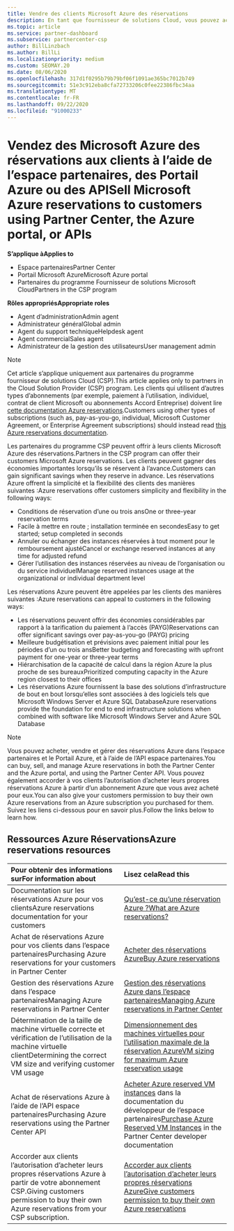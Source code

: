 ```yaml
---
title: Vendre des clients Microsoft Azure des réservations
description: En tant que fournisseur de solutions Cloud, vous pouvez acheter, vendre ou gérer des réservations Azure pour les clients. Utilisez l’espace partenaires, le Portail Azure ou l’API espace partenaires.
ms.topic: article
ms.service: partner-dashboard
ms.subservice: partnercenter-csp
author: BillLinzbach
ms.author: BillLi
ms.localizationpriority: medium
ms.custom: SEOMAY.20
ms.date: 08/06/2020
ms.openlocfilehash: 317d1f0295b79b79bf06f1091ae365bc7012b749
ms.sourcegitcommit: 51e3c912eba8cfa72733206c0fee22386fbc34aa
ms.translationtype: MT
ms.contentlocale: fr-FR
ms.lasthandoff: 09/22/2020
ms.locfileid: "91000233"
---
```

# <a name="sell-microsoft-azure-reservations-to-customers-using-partner-center-the-azure-portal-or-apis"></a><span data-ttu-id="0ef58-104">Vendez des Microsoft Azure des réservations aux clients à l’aide de l’espace partenaires, des Portail Azure ou des API</span><span class="sxs-lookup"><span data-stu-id="0ef58-104">Sell Microsoft Azure reservations to customers using Partner Center, the Azure portal, or APIs</span></span>

<span data-ttu-id="0ef58-105">**S’applique à**</span><span class="sxs-lookup"><span data-stu-id="0ef58-105">**Applies to**</span></span>

- <span data-ttu-id="0ef58-106">Espace partenaires</span><span class="sxs-lookup"><span data-stu-id="0ef58-106">Partner Center</span></span>
- <span data-ttu-id="0ef58-107">Portail Microsoft Azure</span><span class="sxs-lookup"><span data-stu-id="0ef58-107">Microsoft Azure portal</span></span>
- <span data-ttu-id="0ef58-108">Partenaires du programme Fournisseur de solutions Microsoft Cloud</span><span class="sxs-lookup"><span data-stu-id="0ef58-108">Partners in the CSP program</span></span>

<span data-ttu-id="0ef58-109">**Rôles appropriés**</span><span class="sxs-lookup"><span data-stu-id="0ef58-109">**Appropriate roles**</span></span>

- <span data-ttu-id="0ef58-110">Agent d’administration</span><span class="sxs-lookup"><span data-stu-id="0ef58-110">Admin agent</span></span>
- <span data-ttu-id="0ef58-111">Administrateur général</span><span class="sxs-lookup"><span data-stu-id="0ef58-111">Global admin</span></span>
- <span data-ttu-id="0ef58-112">Agent du support technique</span><span class="sxs-lookup"><span data-stu-id="0ef58-112">Helpdesk agent</span></span>
- <span data-ttu-id="0ef58-113">Agent commercial</span><span class="sxs-lookup"><span data-stu-id="0ef58-113">Sales agent</span></span>
- <span data-ttu-id="0ef58-114">Administrateur de la gestion des utilisateurs</span><span class="sxs-lookup"><span data-stu-id="0ef58-114">User management admin</span></span>

> [!NOTE]
> <span data-ttu-id="0ef58-115">Cet article s’applique uniquement aux partenaires du programme fournisseur de solutions Cloud (CSP).</span><span class="sxs-lookup"><span data-stu-id="0ef58-115">This article applies only to partners in the Cloud Solution Provider (CSP) program.</span></span> <span data-ttu-id="0ef58-116">Les clients qui utilisent d’autres types d’abonnements (par exemple, paiement à l’utilisation, individuel, contrat de client Microsoft ou abonnements Accord Entreprise) doivent lire [cette documentation Azure reservations](/azure/cost-management-billing/reservations).</span><span class="sxs-lookup"><span data-stu-id="0ef58-116">Customers using other types of subscriptions (such as, pay-as-you-go, individual, Microsoft Customer Agreement, or Enterprise Agreement subscriptions) should instead read [this Azure reservations documentation](/azure/cost-management-billing/reservations).</span></span>

<span data-ttu-id="0ef58-117">Les partenaires du programme CSP peuvent offrir à leurs clients Microsoft Azure des réservations.</span><span class="sxs-lookup"><span data-stu-id="0ef58-117">Partners in the CSP program can offer their customers Microsoft Azure reservations.</span></span> <span data-ttu-id="0ef58-118">Les clients peuvent gagner des économies importantes lorsqu’ils se réservent à l’avance.</span><span class="sxs-lookup"><span data-stu-id="0ef58-118">Customers can gain significant savings when they reserve in advance.</span></span> <span data-ttu-id="0ef58-119">Les réservations Azure offrent la simplicité et la flexibilité des clients des manières suivantes :</span><span class="sxs-lookup"><span data-stu-id="0ef58-119">Azure reservations offer customers simplicity and flexibility in the following ways:</span></span>

- <span data-ttu-id="0ef58-120">Conditions de réservation d’une ou trois ans</span><span class="sxs-lookup"><span data-stu-id="0ef58-120">One or three-year reservation terms</span></span>
- <span data-ttu-id="0ef58-121">Facile à mettre en route ; installation terminée en secondes</span><span class="sxs-lookup"><span data-stu-id="0ef58-121">Easy to get started; setup completed in seconds</span></span>
- <span data-ttu-id="0ef58-122">Annuler ou échanger des instances réservées à tout moment pour le remboursement ajusté</span><span class="sxs-lookup"><span data-stu-id="0ef58-122">Cancel or exchange reserved instances at any time for adjusted refund</span></span>
- <span data-ttu-id="0ef58-123">Gérer l’utilisation des instances réservées au niveau de l’organisation ou du service individuel</span><span class="sxs-lookup"><span data-stu-id="0ef58-123">Manage reserved instances usage at the organizational or individual department level</span></span>

<span data-ttu-id="0ef58-124">Les réservations Azure peuvent être appelées par les clients des manières suivantes :</span><span class="sxs-lookup"><span data-stu-id="0ef58-124">Azure reservations can appeal to customers in the following ways:</span></span>

- <span data-ttu-id="0ef58-125">Les réservations peuvent offrir des économies considérables par rapport à la tarification du paiement à l’accès (PAYG)</span><span class="sxs-lookup"><span data-stu-id="0ef58-125">Reservations can offer significant savings over pay-as-you-go (PAYG) pricing</span></span>
- <span data-ttu-id="0ef58-126">Meilleure budgétisation et prévisions avec paiement initial pour les périodes d’un ou trois ans</span><span class="sxs-lookup"><span data-stu-id="0ef58-126">Better budgeting and forecasting with upfront payment for one-year or three-year terms</span></span>
- <span data-ttu-id="0ef58-127">Hiérarchisation de la capacité de calcul dans la région Azure la plus proche de ses bureaux</span><span class="sxs-lookup"><span data-stu-id="0ef58-127">Prioritized computing capacity in the Azure region closest to their offices</span></span>
- <span data-ttu-id="0ef58-128">Les réservations Azure fournissent la base des solutions d’infrastructure de bout en bout lorsqu’elles sont associées à des logiciels tels que Microsoft Windows Server et Azure SQL Database</span><span class="sxs-lookup"><span data-stu-id="0ef58-128">Azure reservations provide the foundation for end to end infrastructure solutions when combined with software like Microsoft Windows Server and Azure SQL Database</span></span>

>[!NOTE]
> <span data-ttu-id="0ef58-129">Vous pouvez acheter, vendre et gérer des réservations Azure dans l’espace partenaires et le Portail Azure, et à l’aide de l’API espace partenaires.</span><span class="sxs-lookup"><span data-stu-id="0ef58-129">You can buy, sell, and manage Azure reservations in both the Partner Center and the Azure portal, and using the Partner Center API.</span></span> <span data-ttu-id="0ef58-130">Vous pouvez également accorder à vos clients l’autorisation d’acheter leurs propres réservations Azure à partir d’un abonnement Azure que vous avez acheté pour eux.</span><span class="sxs-lookup"><span data-stu-id="0ef58-130">You can also give your customers permission to buy their own Azure reservations from an Azure subscription you purchased for them.</span></span> <span data-ttu-id="0ef58-131">Suivez les liens ci-dessous pour en savoir plus.</span><span class="sxs-lookup"><span data-stu-id="0ef58-131">Follow the links below to learn how.</span></span>

## <a name="azure-reservations-resources"></a><span data-ttu-id="0ef58-132">Ressources Azure Réservations</span><span class="sxs-lookup"><span data-stu-id="0ef58-132">Azure reservations resources</span></span>

|<span data-ttu-id="0ef58-133">**Pour obtenir des informations sur**</span><span class="sxs-lookup"><span data-stu-id="0ef58-133">**For information about**</span></span>   |<span data-ttu-id="0ef58-134">**Lisez cela**</span><span class="sxs-lookup"><span data-stu-id="0ef58-134">**Read this**</span></span>    |
|:-----------------------------|:-----------------|
| <span data-ttu-id="0ef58-135">Documentation sur les réservations Azure pour vos clients</span><span class="sxs-lookup"><span data-stu-id="0ef58-135">Azure reservations documentation for your customers</span></span> | [<span data-ttu-id="0ef58-136">Qu’est-ce qu’une réservation Azure ?</span><span class="sxs-lookup"><span data-stu-id="0ef58-136">What are Azure reservations?</span></span>](/azure/billing/billing-save-compute-costs-reservations)
|<span data-ttu-id="0ef58-137">Achat de réservations Azure pour vos clients dans l’espace partenaires</span><span class="sxs-lookup"><span data-stu-id="0ef58-137">Purchasing Azure reservations for your customers in Partner Center</span></span>   |[<span data-ttu-id="0ef58-138">Acheter des réservations Azure</span><span class="sxs-lookup"><span data-stu-id="0ef58-138">Buy Azure reservations</span></span>](azure-reservations-buying.md)
|<span data-ttu-id="0ef58-139">Gestion des réservations Azure dans l’espace partenaires</span><span class="sxs-lookup"><span data-stu-id="0ef58-139">Managing Azure reservations in Partner Center</span></span> | [<span data-ttu-id="0ef58-140">Gestion des réservations Azure dans l’espace partenaires</span><span class="sxs-lookup"><span data-stu-id="0ef58-140">Managing Azure reservations in Partner Center</span></span>](azure-reservations-manage.md)
|<span data-ttu-id="0ef58-141">Détermination de la taille de machine virtuelle correcte et vérification de l’utilisation de la machine virtuelle client</span><span class="sxs-lookup"><span data-stu-id="0ef58-141">Determining the correct VM size and verifying customer VM usage</span></span>   |[<span data-ttu-id="0ef58-142">Dimensionnement des machines virtuelles pour l’utilisation maximale de la réservation Azure</span><span class="sxs-lookup"><span data-stu-id="0ef58-142">VM sizing for maximum Azure reservation usage</span></span>](azure-usage.md)   |
|<span data-ttu-id="0ef58-143">Achat de réservations Azure à l’aide de l’API espace partenaires</span><span class="sxs-lookup"><span data-stu-id="0ef58-143">Purchasing Azure reservations using the Partner Center API</span></span> | <span data-ttu-id="0ef58-144">[Acheter Azure reserved VM instances](/partner-center/develop/purchase-azure-reservations) dans la documentation du développeur de l’espace partenaires</span><span class="sxs-lookup"><span data-stu-id="0ef58-144">[Purchase Azure Reserved VM Instances](/partner-center/develop/purchase-azure-reservations) in the Partner Center developer documentation</span></span>   |
|<span data-ttu-id="0ef58-145">Accorder aux clients l’autorisation d’acheter leurs propres réservations Azure à partir de votre abonnement CSP.</span><span class="sxs-lookup"><span data-stu-id="0ef58-145">Giving customers permission to buy their own Azure reservations from your CSP subscription.</span></span> | [<span data-ttu-id="0ef58-146">Accorder aux clients l’autorisation d’acheter leurs propres réservations Azure</span><span class="sxs-lookup"><span data-stu-id="0ef58-146">Give customers permission to buy their own Azure reservations</span></span>](give-customers-permission.md)   |